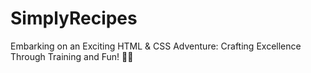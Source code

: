 # SimplyRecipes

Embarking on an Exciting HTML & CSS Adventure: Crafting Excellence Through Training and Fun! 🚀✨
